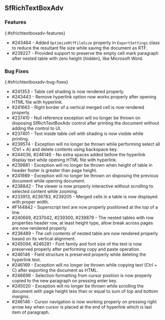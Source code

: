 ## SfRichTextBoxAdv

### Features
{:#sfrichtextboxadv-features}
* \#243464 - Added `OptimizeRtfFileSize` property in `ExportSettings` class to reduce the resultant file size while saving the document as RTF.
* \#239227 - Provided support to preserve the empty cell mark paragraph after nested table with zero height (hidden), like Microsoft Word.

### Bug Fixes
{:#sfrichtextboxadv-bug-fixes}
* \#241353 - Table cell shading is now rendered properly.
* \#243443 - Remove hyperlink option now works properly after opening HTML file with hyperlink.
* \#241663 - Right border of a vertical merged cell is now rendered properly.
* \#237410 - Null reference exception will no longer be thrown on disposing SfRichTextBoxAdv control after printing the document without adding the control to UI.
* \#237401 - Text inside table cell with shading is now visible while printing.
* \#239574 - Exception will no longer be thrown while performing select all (Ctrl + A) and delete contents using backspace key.
* \#244036, \#246146 - No extra spaces added before the hyperlink display text while opening HTML file with hyperlink.
* \#239881 - Exception will no longer be thrown when height of table in header footer is greater than page height.
* \#241989 - Exception will no longer be thrown on disposing the previous document while opening document.
* \#238842 - The viewer is now properly interactive without scrolling to selected content while zooming.
* \#233913, \#236783, \#239205 - Merged cells in a table is now displayed with proper width.
* \#F144842 - Superscript text are now properly positioned at the top of a line.
* \#240669, \#237042, \#239300, \#239879 - The nested tables with row properties header row, at least height type, allow break across pages are now rendered properly.
* \#238489 - The cell contents of nested table are now rendered properly based on its vertical alignment.
* \#245094, \#246281 - Font family and font size of the text is now preserved properly after performing copy and paste operation.
* \#246146 - Field structure is preserved properly while deleting the hyperlink text.
* \#246169 - Exception will no longer be thrown while copying text (Ctrl + C) after exporting the document as HTML.
* \#246699 - Selection formatting from cursor position is now properly copied to the new paragraph on pressing enter key.
* \#245020 - Exception will no longer be thrown while scrolling the document with page height less than or equal to sum of top and bottom margins.
* \#246146 - Cursor navigation is now working properly on pressing right arrow key when cursor is placed at the end of hyperlink which is last item of paragraph.